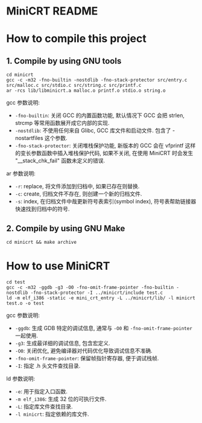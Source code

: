 # MiniCRT README

# How to compile this project

## 1. Compile by using GNU tools

```shell
cd minicrt
gcc -c -m32 -fno-builtin -nostdlib -fno-stack-protector src/entry.c src/malloc.c src/stdio.c src/string.c src/printf.c
ar -rcs lib/libminicrt.a malloc.o printf.o stdio.o string.o
```
gcc 参数说明: 

- `-fno-builtin`: 关闭 GCC 的内置函数功能, 默认情况下 GCC 会把 strlen, strcmp 等常用函数展开成它内部的实现.
- `-nostdlib`: 不使用任何来自 Glibc, GCC 库文件和启动文件. 包含了 -nostartfiles 这个参数.
- `-fno-stack-protector`: 关闭堆栈保护功能, 新版本的 GCC 会在 vfprintf 这样的变长参数函数中插入堆栈保护代码, 如果不关闭, 在使用 MiniCRT 时会发生 "__stack_chk_fail" 函数未定义的错误.

ar 参数说明: 

- `-r`: replace, 将文件添加到归档中, 如果已存在则替换.
- `-c`: create, 归档文件不存在, 则创建一个新的归档文件.
- `-s`: index, 在归档文件中哉更新符号表索引(symbol index), 符号表帮助链接器快速找到归档中的符号.

## 2. Compile by using GNU Make

```shell
cd minicrt && make archive
```

# How to use MiniCRT

```shell
cd test
gcc -c -m32 -ggdb -g3 -O0 -fno-omit-frame-pointer -fno-builtin -nostdlib -fno-stack-protector -I ../minicrt/include test.c
ld -m elf_i386 -static -e mini_crt_entry -L ../minicrt/lib/ -l minicrt test.o -o test
```

gcc 参数说明: 

- `-ggdb`: 生成 GDB 特定的调试信息, 通常与 `-O0` 和 `-fno-omit-frame-pointer` 一起使用.
- `-g3`: 生成最详细的调试信息, 包含宏定义.
- `-O0`: 关闭优化, 避免编译器对代码优化导致调试信息不准确.
- `-fno-omit-frame-pointer`: 保留帧指针寄存器, 便于调试栈帧.
- `-I`: 指定 .h 头文件查找目录.

ld 参数说明: 

- `-e`: 用于指定入口函数.
- `-m elf_i386`: 生成 32 位的可执行文件.
- `-L`: 指定库文件查找目录.
- `-l minicrt`: 指定依赖的库文件.
